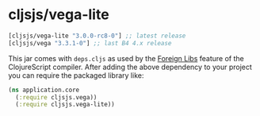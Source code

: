 # cljsjs/vega-lite

[](dependency)
```clojure
[cljsjs/vega-lite "3.0.0-rc8-0"] ;; latest release
[cljsjs/vega "3.3.1-0"] ;; last B4 4.x release
```
[](/dependency)

This jar comes with `deps.cljs` as used by the [Foreign Libs][flibs] feature
of the ClojureScript compiler. After adding the above dependency to your project
you can require the packaged library like:

```clojure
(ns application.core
  (:require cljsjs.vega))
  (:require cljsjs.vega-lite))
```

[flibs]: https://clojurescript.org/reference/packaging-foreign-deps
